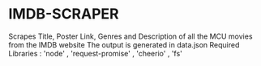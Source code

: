 # IMDB-SCRAPER
Scrapes Title, Poster Link, Genres and Description of all the MCU movies from the IMDB website
The output is generated in data.json
Required Libraries : 'node' , 'request-promise' , 'cheerio' , 'fs'

